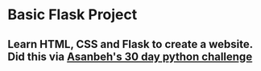 # Basic Flask Project

## Learn HTML, CSS and Flask to create a website. Did this via [Asanbeh's 30 day python challenge](https://github.com/Asabeneh/30-Days-Of-Python/blob/master/)
